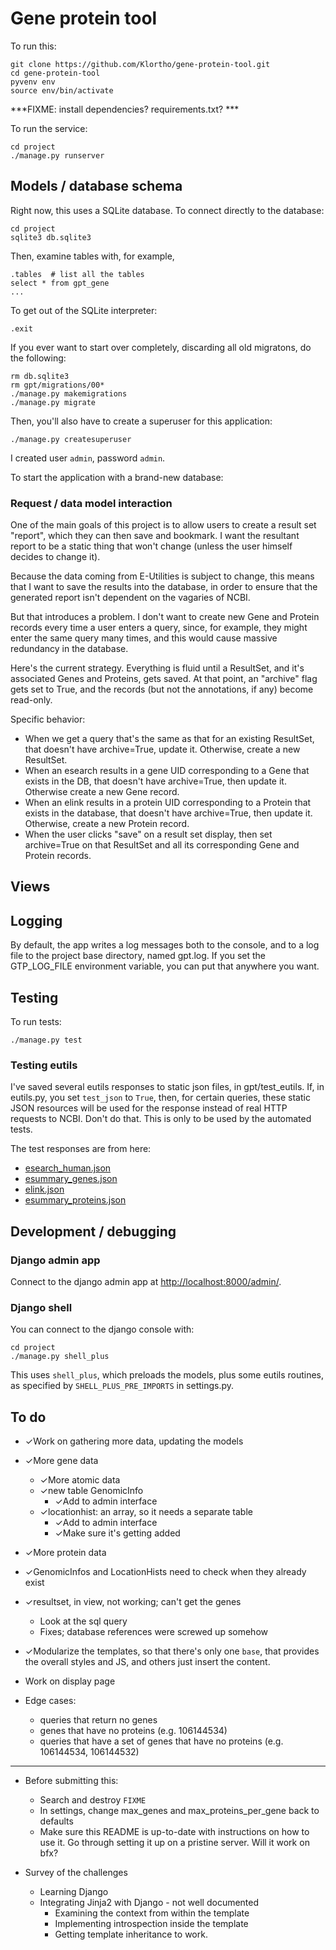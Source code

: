 # Gene protein tool

To run this:

```
git clone https://github.com/Klortho/gene-protein-tool.git
cd gene-protein-tool
pyvenv env
source env/bin/activate
```

***FIXME: install dependencies? requirements.txt? ***

To run the service:

```
cd project
./manage.py runserver
```



## Models / database schema

Right now, this uses a SQLite database.  To connect directly to the
database:

```
cd project
sqlite3 db.sqlite3
```

Then, examine tables with, for example,

```
.tables  # list all the tables
select * from gpt_gene 
...
```

To get out of the SQLite interpreter:

```
.exit
```

If you ever want to start over completely, discarding all old migratons,
do the following:

```
rm db.sqlite3
rm gpt/migrations/00*
./manage.py makemigrations
./manage.py migrate
```

Then, you'll also have to create a superuser for this application:

```
./manage.py createsuperuser
```

I created user `admin`, password `admin`.


To start the application with a brand-new database:





### Request / data model interaction

One of the main goals of this project is to allow users to create a result
set "report", which they can then save and bookmark. I want the resultant
report to be a static thing that won't change (unless the user himself 
decides to change it). 

Because the data coming from E-Utilities is subject to change, this means
that I want to save the results into the database, in order to ensure that
the generated report isn't dependent on the vagaries of NCBI.

But that introduces a problem. I don't want to create new Gene and Protein
records every time a user enters a query, since, for example, they might
enter the same query many times, and this would cause massive redundancy in
the database.

Here's the current strategy.  Everything is fluid until a ResultSet, and it's 
associated Genes and Proteins, gets saved. At that point, an "archive" flag 
gets set to True, and the records (but not the annotations, if any) become
read-only.

Specific behavior:

* When we get a query that's the same as that for an existing ResultSet, that
  doesn't have archive=True, update it. Otherwise, create a new ResultSet.
* When an esearch results in a gene UID corresponding to a Gene that exists in 
  the DB, that doesn't have archive=True, then update it. Otherwise create a 
  new Gene record.
* When an elink results in a protein UID corresponding to a Protein that exists
  in the database, that doesn't have archive=True, then update it. Otherwise,
  create a new Protein record.
* When the user clicks "save" on a result set display, then set archive=True on
  that ResultSet and all its corresponding Gene and Protein records.



## Views



## Logging

By default, the app writes a log messages both to the console, and to a
log file to the project base directory, named gpt.log.
If you set the GTP_LOG_FILE environment variable, you can put that anywhere you want.


## Testing

To run tests:

```
./manage.py test
```

### Testing eutils

I've saved several eutils responses to static json files, in gpt/test_eutils.
If, in eutils.py, you set `test_json` to `True`, then, for certain queries,
these static JSON resources will be used for the response instead of real HTTP requests
to NCBI.  Don't do that.  This is only to be used by the automated tests.

The test responses are from here:

* [esearch_human.json](http://eutils.ncbi.nlm.nih.gov/entrez/eutils/esearch.fcgi?tool=gene-protein-tool&email=voldrani@gmail.com&retmode=json&retmax=10&db=gene&term=human)
* [esummary_genes.json](http://eutils.ncbi.nlm.nih.gov/entrez/eutils/esummary.fcgi?tool=gene-protein-tool&email=voldrani@gmail.com&retmode=json&db=gene&id=106099058,106099000,106098772,106098764,106098726,106098694,106098364,106098298,106098248,106098126)
* [elink.json](http://eutils.ncbi.nlm.nih.gov/entrez/eutils/elink.fcgi?tool=gene-protein-tool&email=voldrani@gmail.com&retmode=json&cmd=neighbor&dbfrom=gene&db=protein&linkname=gene_protein&id=106099058&id=106099000&id=106098772&id=106098764&id=106098726&id=106098694&id=106098364&id=106098298&id=106098248&id=106098126)
* [esummary_proteins.json](http://eutils.ncbi.nlm.nih.gov/entrez/eutils/esummary.fcgi?tool=gene-protein-tool&email=voldrani@gmail.com&retmode=json&db=protein&id=908541558,908512451,908446945,908446940,908446936,908528114,908454923,908498535,908535323,908535320,908510771,908431187,908529763,908529760)



## Development / debugging


### Django admin app

Connect to the django admin app at [http://localhost:8000/admin/]().


### Django shell

You can connect to the django console with:

```
cd project
./manage.py shell_plus
```

This uses `shell_plus`, which preloads the models, plus some eutils routines,
as specified by `SHELL_PLUS_PRE_IMPORTS` in settings.py.




## To do

* ✓Work on gathering more data, updating the models
* ✓More gene data
    * ✓More atomic data
    * ✓new table GenomicInfo
        * ✓Add to admin interface
    * ✓locationhist: an array, so it needs a separate table
        * ✓Add to admin interface
        * ✓Make sure it's getting added
* ✓More protein data
* ✓GenomicInfos and LocationHists need to check when they already exist
* ✓resultset, in view, not working; can't get the genes
    * Look at the sql query
    * Fixes; database references were screwed up somehow
* ✓Modularize the templates, so that there's only one `base`, that provides the overall
  styles and JS, and others just insert the content.

* Work on display page 




* Edge cases:
    * queries that return no genes
    * genes that have no proteins (e.g. 106144534)
    * queries that have a set of genes that have no proteins (e.g. 106144534,
      106144532)


------------------------------
* Before submitting this:
    * Search and destroy `FIXME`
    * In settings, change max_genes and max_proteins_per_gene back to defaults
    * Make sure this README is up-to-date with instructions on how to use it.
      Go through setting it up on a pristine server. Will it work on bfx?

* Survey of the challenges
    * Learning Django
    * Integrating Jinja2 with Django - not well documented
        * Examining the context from within the template
        * Implementing introspection inside the template
        * Getting template inheritance to work.



